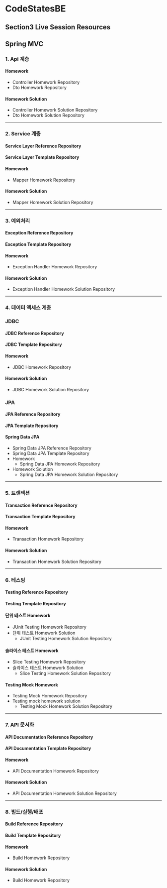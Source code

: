 # CodeStatesBE

## Section3 Live Session Resources

## Spring MVC

### 1. Api 계층

#### Homework
- Controller Homework Repository
- Dto Homework Repository
#### Homework Solution
- Controller Homework Solution Repository
- Dto Homework Solution Repository

-------------------------

### 2. Service 계층

#### Service Layer Reference Repository
#### Service Layer Template Repository
#### Homework
- Mapper Homework Repository
#### Homework Solution
- Mapper Homework Solution Repository

--------------------------

### 3. 예외처리

#### Exception Reference Repository
#### Exception Template Repository
#### Homework
- Exception Handler Homework Repository
#### Homework Solution
- Exception Handler Homework Solution Repository

---------------------------

### 4. 데이터 엑세스 계층

### JDBC

#### JDBC Reference Repository
#### JDBC Template Repository
#### Homework
- JDBC Homework Repository
#### Homework Solution
- JDBC Homework Solution Repository

### JPA

#### JPA Reference Repository
#### JPA Template Repository
#### Spring Data JPA
- Spring Data JPA Reference Repository
- Spring Data JPA Template Repository
- Homework
   - Spring Data JPA Homework Repository
- Homework Solution
   - Spring Data JPA Homework Solution Repository

----------------------------


### 5. 트랜잭션

#### Transaction Reference Repository
#### Transaction Template Repository
#### Homework
- Transaction Homework Repository
#### Homework Solution 
- Transaction Homework Solution Repository

-------------------------------

### 6. 테스팅

#### Testing Reference Repository
#### Testing Template Repository
#### 단위 테스트 Homework
- JUnit Testing Homework Repository
- 단위 테스트 Homework Solution
   - JUnit Testing Homework Solution Repository
#### 슬라이스 테스트 Homework
- Slice Testing Homework Repository
- 슬라이스 테스트 Homework Solution
   - Slice Testing Homework Solution Repository
#### Testing Mock Homework
- Testing Mock Homework Repository
- Testing mock homework solution
    - Testing Mock Homework Solution Repository

---------------------------------------
  
### 7. API 문서화

#### API Documentation Reference Repository
#### API Documentation Template Repository
#### Homework
- API Documentation Homework Repository
#### Homework Solution
- API Documentation Homework Solution Repository

-----------------------------------

### 8. 빌드/실행/배포

#### Build Reference Repository
#### Build Template Repository
#### Homework
- Build Homework Repository
#### Homework Solution
- Build Homework Repository
